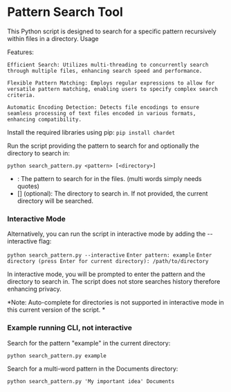 # Pattern Search Tool

This Python script is designed to search for a specific pattern recursively within files in a directory.
Usage

Features:

    Efficient Search: Utilizes multi-threading to concurrently search through multiple files, enhancing search speed and performance.

    Flexible Pattern Matching: Employs regular expressions to allow for versatile pattern matching, enabling users to specify complex search criteria.

    Automatic Encoding Detection: Detects file encodings to ensure seamless processing of text files encoded in various formats, enhancing compatibility.

Install the required libraries using pip:
`pip install chardet`

Run the script providing the pattern to search for and optionally the directory to search in:

`python search_pattern.py <pattern> [<directory>]`

- <pattern>: The pattern to search for in the files. (multi words simply needs quotes) 
- [<directory>] (optional): The directory to search in. If not provided, the current directory will be searched.

### Interactive Mode

Alternatively, you can run the script in interactive mode by adding the --interactive flag:

`python search_pattern.py --interactive`
`Enter pattern: example`
`Enter directory (press Enter for current directory): /path/to/directory`

In interactive mode, you will be prompted to enter the pattern and the directory to search in.  The script does not store searches history therefore enhancing privacy. 

*Note: Auto-complete for directories is not supported in interactive mode in this current version of the script.
*
### Example running CLI, not interactive

Search for the pattern "example" in the current directory:

`python search_pattern.py example`

Search for a multi-word pattern in the Documents directory:

`python search_pattern.py 'My important idea' Documents`
